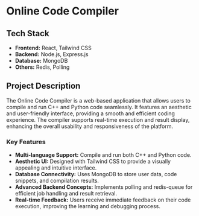 # Online Code Compiler

## Tech Stack
- **Frontend:** React, Tailwind CSS
- **Backend:** Node.js, Express.js
- **Database:** MongoDB
- **Others:** Redis, Polling

## Project Description
The Online Code Compiler is a web-based application that allows users to compile and run C++ and Python code seamlessly. It features an aesthetic and user-friendly interface, providing a smooth and efficient coding experience. The compiler supports real-time execution and result display, enhancing the overall usability and responsiveness of the platform.

### Key Features
- **Multi-language Support:** Compile and run both C++ and Python code.
- **Aesthetic UI:** Designed with Tailwind CSS to provide a visually appealing and intuitive interface.
- **Database Connectivity:** Uses MongoDB to store user data, code snippets, and compilation results.
- **Advanced Backend Concepts:** Implements polling and redis-queue for efficient job handling and result retrieval.
- **Real-time Feedback:** Users receive immediate feedback on their code execution, improving the learning and debugging process.

 
